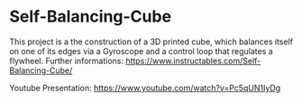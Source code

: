 # Self-Balancing-Cube
This project is a the construction of a 3D printed cube, which balances itself on one of its edges via a Gyroscope and a control loop that regulates a flywheel.
Further informations: https://www.instructables.com/Self-Balancing-Cube/

Youtube Presentation: https://www.youtube.com/watch?v=Pc5qUN1IyDg
